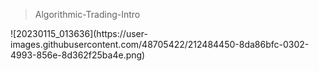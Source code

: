 <blockquote>Algorithmic-Trading-Intro</blockquote>
![20230115_013636](https://user-images.githubusercontent.com/48705422/212484450-8da86bfc-0302-4993-856e-8d362f25ba4e.png)
